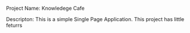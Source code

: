 Project Name: Knowledege Cafe

Descripton: This is a simple Single Page Application. This project has little feturrs
